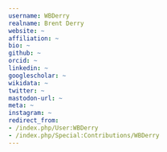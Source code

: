 ```yaml
---
username: WBDerry
realname: Brent Derry
website: ~
affiliation: ~
bio: ~
github: ~
orcid: ~
linkedin: ~
googlescholar: ~
wikidata: ~
twitter: ~
mastodon-url: ~
meta: ~
instagram: ~
redirect_from:
- /index.php/User:WBDerry
- /index.php/Special:Contributions/WBDerry
---
```

